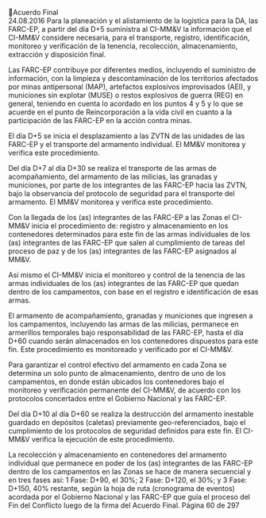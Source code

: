 Acuerdo Final  
24.08.2016 
Para la planeación y el alistamiento de la logística para la DA, las FARC-EP, a partir del día D+5 suministra 
al  CI-MM&V  la  información  que  el  CI-MM&V  considere  necesaria,  para  el  transporte,  registro, 
identificación,  monitoreo  y  verificación  de  la  tenencia,  recolección,  almacenamiento,  extracción  y 
disposición final. 
 
Las FARC-EP contribuye por diferentes medios, incluyendo el suministro de información, con la limpieza y 
descontaminación  de  los  territorios  afectados  por  minas  antipersonal  (MAP),  artefactos  explosivos 
improvisados  (AEI),  y  municiones  sin  explotar  (MUSE)  o  restos  explosivos  de  guerra  (REG)  en  general, 
teniendo en cuenta lo acordado en los puntos 4 y 5 y lo que se acuerde en el punto de Reincorporación a 
la vida civil en cuanto a la participación de las FARC-EP en la acción contra minas.  
 
El  día  D+5  se  inicia  el  desplazamiento  a  las  ZVTN  de  las  unidades  de  las  FARC-EP  y  el  transporte  del 
armamento individual. El MM&V monitorea y verifica este procedimiento. 
 
Del día D+7 al día D+30 se realiza el transporte de las armas de acompañamiento, del armamento de las 
milicias, las granadas y municiones, por parte de los integrantes de las FARC-EP hacia las ZVTN, bajo la 
observancia del protocolo de seguridad para el transporte del armamento. El MM&V monitorea y verifica 
este procedimiento.  
 
Con la llegada de los (as) integrantes de las FARC-EP a las Zonas el CI-MM&V inicia el procedimiento de: 
registro y almacenamiento en los contenedores determinados para este fin de las armas individuales de 
los (as) integrantes de las FARC-EP que salen al cumplimiento de tareas del proceso de paz y de los (as) 
integrantes de las FARC-EP asignados al MM&V.  
 
Así mismo el CI-MM&V inicia el monitoreo y control de la tenencia de las armas individuales de los (as) 
integrantes  de  las  FARC-EP  que  quedan  dentro  de  los  campamentos,  con  base  en  el  registro  e 
identificación de esas armas.  
 
El armamento de acompañamiento, granadas y municiones que ingresen a los campamentos, incluyendo 
las armas de las milicias, permanece en armerillos temporales bajo responsabilidad de las FARC-EP, hasta 
el día D+60 cuando serán almacenados en los contenedores dispuestos para este fin. Este procedimiento 
es monitoreado y verificado por el CI-MM&V.  
 
Para  garantizar  el  control  efectivo  del  armamento  en  cada  Zona  se  determina  un  solo  punto  de 
almacenamiento, dentro de uno de los campamentos, en donde están ubicados los contenedores bajo el 
monitoreo y verificación permanente del CI-MM&V, de acuerdo con los protocolos concertados entre el 
Gobierno Nacional y las FARC-EP.  
 
Del día D+10 al día D+60 se realiza la destrucción del armamento inestable guardado en depósitos (caletas) 
previamente geo-referenciados, bajo el cumplimiento de los protocolos de seguridad definidos para este 
fin. El CI-MM&V verifica la ejecución de este procedimiento. 
 
La recolección y almacenamiento en contenedores del armamento individual que permanece en poder 
de  los  (as)  integrantes  de  las  FARC-EP  dentro  de  los  campamentos  en  las  Zonas  se  hace  de  manera 
secuencial y en tres fases así: 1 Fase: D+90, el 30%; 2 Fase: D+120, el 30%; y 3 Fase: D+150, 40% restante, 
según la hoja de ruta (cronograma de eventos) acordada por el Gobierno Nacional y las FARC-EP que guía 
el proceso del Fin del Conflicto luego de la firma del Acuerdo Final. 
Página 60 de 297 
 

